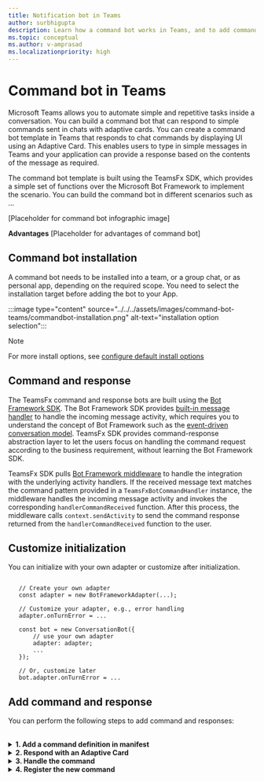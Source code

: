 ```yaml
---
title: Notification bot in Teams
author: surbhigupta
description: Learn how a command bot works in Teams, and to add command and responses.
ms.topic: conceptual
ms.author: v-amprasad
ms.localizationpriority: high
---
```


# Command bot in Teams

Microsoft Teams allows you to automate simple and repetitive tasks inside a conversation. You can build a command bot that can respond to simple commands sent in chats with adaptive cards. You can create a command bot template in Teams that responds to chat commands by displaying UI using an Adaptive Card. This enables users to type in simple messages in Teams and your application can provide a response based on the contents of the message as required.

The command bot template is built using the TeamsFx SDK, which provides a simple set of functions over the Microsoft Bot Framework to implement the scenario. You can build the command bot in different scenarios such as ...

[Placeholder for command bot infographic image]

**Advantages**
[Placeholder for advantages of command bot]

## Command bot installation

A command bot needs to be installed into a team, or a group chat, or as personal app, depending on the required scope. You need to select the installation target before adding the bot to your App.

:::image type="content" source="../../../assets/images/command-bot-teams/commandbot-installation.png" alt-text="installation option selection":::

> [!NOTE]
> For more install options, see [configure default install options](../../../concepts/deploy-and-publish/apps-publish-overview.md#configure-default-install-options)

## Command and response

The TeamsFx command and response bots are built using the [Bot Framework SDK](/azure/bot-service/bot-builder-basics?view=azure-bot-service-4.0&branch=pr-en-us-7494). The Bot Framework SDK provides [built-in message handler](/microsoftteams/platform/bots/bot-basics?branch=pr-en-us-7494&tabs=csharp#teams-activity-handlers) to handle the incoming message activity, which requires you to understand the concept of Bot Framework such as the [event-driven conversation model](/azure/bot-service/bot-activity-handler-concept?view=azure-bot-service-4.0&tabs=javascript&branch=pr-en-us-7494). TeamsFx SDK provides command-response abstraction layer to let the users focus on handling the command request according to the business requirement, without learning the Bot Framework SDK.

TeamsFx SDK pulls [Bot Framework middleware](/azure/bot-service/bot-activity-handler-concept?view=azure-bot-service-4.0&tabs=javascript&branch=pr-en-us-7494) to handle the integration with the underlying activity handlers. If the received message text matches the command pattern provided in a `TeamsFxBotCommandHandler` instance, the middleware handles the incoming message activity and invokes the corresponding `handlerCommandReceived` function. After this process, the middleware calls `context.sendActivity` to send the command response returned from the `handlerCommandReceived` function to the user.

## Customize initialization

You can initialize with your own adapter or customize after initialization.

```

   // Create your own adapter
   const adapter = new BotFrameworkAdapter(...);

   // Customize your adapter, e.g., error handling
   adapter.onTurnError = ...

   const bot = new ConversationBot({
       // use your own adapter
       adapter: adapter;
       ...
   });

   // Or, customize later
   bot.adapter.onTurnError = ...

```

## Add command and response

You can perform the following steps to add command and responses:

<br>

<details>

<summary><b>1. Add a command definition in manifest</b></summary>

You can edit the manifest template file `templates\appPackage\manifest.template.json` to include:

* The command title that user types in the message compose area to trigger the command.
* The command description for the command.

  :::image type="content" source="../../../assets/images/command-bot-teams/commandbot-add-command-definition.png" alt-text="add a command definition in manifest code sample":::

<br>
</details>

<details>

<summary><b>2. Respond with an Adaptive Card</b></summary>

You can build your response data in text format, or perform the following steps to use an Adaptive Card to apply rich content in Teams:

* Prepare your Adaptive Card content in a JSON file such as `myCard.json` under the `bot/adaptiveCards` folder. Following is a sample Adaptive Card with JSON payload:

  ```JASON
        {
            "type": "AdaptiveCard",
            "body": [
            {
                "type": "TextBlock",
                "size": "Medium",
                "weight": "Bolder",
                "text": "Your Hello World Bot is Running"
            },
            {
                "type": "TextBlock",
                "text": "Congratulations! Your hello world bot is running. Click the documentation below to learn more about Bots and the Teams Toolkit.",
                "wrap": true
            }
            ],
            "actions": [
            {
                "type": "Action.OpenUrl",
                "title": "Bot Framework Docs",
                "url": "https://docs.microsoft.com/en-us/azure/bot-service/?view=azure-bot-service-4.0"
            },
            {
                "type": "Action.OpenUrl",
                "title": "Teams Toolkit Docs",
                "url": "https://aka.ms/teamsfx-docs"
            }
            ],
            "$schema": "http://adaptivecards.io/schemas/adaptive-card.json",
            "version": "1.4"
        }
  ```

* Import your card content into your code file where your command handler exists: `import myCard from "./adaptiveCards/myCard.json"`.

* In your `handleCommandReceived` API, use `MessageBuilder.attachAdaptiveCardWithoutData` or `MessageBuilder.attachAdaptiveCard` to build a bot message activity with the Adaptive Card and return the message. `return MessageBuilder.attachAdaptiveCardWithoutData(myCard);`.

> [!NOTE]
> If you need to send an Adaptive Card with dynamic data, see [placeholder for link to the section in the doc].

<br>

</details>

<details>

<summary><b>3. Handle the command</b></summary>

To handle the command, perform the following steps:

1. Add a .ts/.js file such as `xxxCommandHandler.ts` under `bot/src` to handle your bot command, and include the following boilerplate code to get-started:

   ```
      import { Activity, TurnContext } from "botbuilder";
      import { CommandMessage, TeamsFxBotCommandHandler, TriggerPatterns } from "@microsoft/teamsfx";
      import { MessageBuilder } from "@microsoft/teamsfx";

      export class xxxCommandHandler implements TeamsFxBotCommandHandler {
          triggerPatterns: TriggerPatterns = "<string or RegExp pattern to trigger the command>";

          async handleCommandReceived(
             context: TurnContext,
             message: CommandMessage
          ): Promise<string | Partial<Activity>> {
             // verify the command arguments which are received from the client if needed.
             console.log(`Bot received message: ${message.text}`);

             // do something to process your command and return message activity as the response.
             // You can leverage `MessageBuilder` utilities from the `@microsoft/teamsfx` SDK 
             // to facilitate building message with cards supported in Teams.
         }    
       }

   ```

1. Provide the `triggerPatterns` that can trigger this command handler. Usually it's the command name defined in your manifest, or you can use RegExp to handle a complex command such as with some options in the command message.

1. Implement `handleCommandReceived` to handle the command and return a response that will be used to notify the end users.

   * If needed you can retrieve useful information for the conversation from the `context` parameter.

   * If needed parse command input:

     * `message.text`: the use input message
     * `message.matches`: the capture groups, if you use the RegExp for `triggerPatterns` to trigger the command.

<br>

</details>

<details>

<summary><b>4. Register the new command</b></summary>

Open `bot\src\internal\initialize.ts` and update the call to `ConversationBot` constructor to include your new added command handlers.

 ```
       export const commandBot = new ConversationBot({
           // The bot id and password to create BotFrameworkAdapter.
           // See https://aka.ms/about-bot-adapter to learn more about adapters.
           adapterConfig: {
              appId: process.env.BOT_ID,
              appPassword: process.env.BOT_PASSWORD,
           },
           command: {
               enabled: true,
               commands: [ new HelloWorldCommandHandler(), new xxxCommandHandler() ],
           },
      });
 ```

Additionally, you can use `registerCommand`, or `registerCommands` API from your `ConversationBot` instance to incrementally add your command(s) to a command bot.

```
    // register a single command
    commandBot.command.registerCommand(new xxxCommandHandler());

    // register a set of commands
    commandBot.command.registerCommands([
        new xxxCommandHandler(),
        new yyyCommandHandler()
    ]);
```

By completing the steps of adding a new command and response into your bot app, you can press F5 to local debug with the command-response bot. Otherwise use provision and deploy command to deploy the change to Azure.
